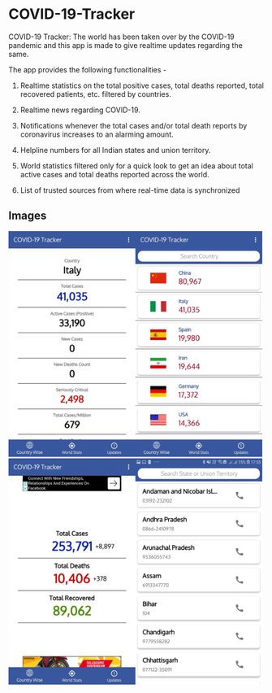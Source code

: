 # COVID-19-Tracker

COVID-19 Tracker: The world has been taken over by the COVID-19 pandemic and this app is made to give realtime updates regarding the same.

The app provides the following functionalities -

1. Realtime statistics on the total positive cases, total deaths reported, total recovered patients, etc. filtered by countries.

2. Realtime news regarding COVID-19.

3. Notifications whenever the total cases and/or total death reports by coronavirus increases to an alarming amount.

4. Helpline numbers for all Indian states and union territory.

5. World statistics filtered only for a quick look to get an idea about total active cases and total deaths reported across the world.

6. List of trusted sources from where real-time data is synchronized


## Images
<table>  
  <tr><img src="img-1.jpeg" width="250"/></tr>
  <tr><img src="img-2.jpeg" width="250"/></tr>
  <tr><img src="img-3.jpeg" width="250"/></tr>
  <tr><img src="img-4.jpeg" width="250"/></tr>
</table>  
  
